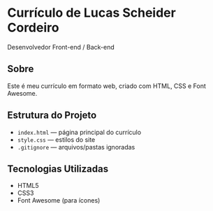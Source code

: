 # Currículo de Lucas Scheider Cordeiro

Desenvolvedor Front-end / Back-end

## Sobre

Este é meu currículo em formato web, criado com HTML, CSS e Font Awesome.  

## Estrutura do Projeto

- `index.html` — página principal do currículo
- `style.css` — estilos do site
- `.gitignore` — arquivos/pastas ignoradas

## Tecnologias Utilizadas

- HTML5
- CSS3
- Font Awesome (para ícones)
